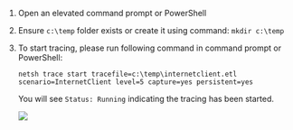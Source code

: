 1. Open an elevated command prompt or PowerShell
2. Ensure `c:\temp` folder exists or create it using command: `mkdir c:\temp`
3. To start tracing, please run following command in command prompt or PowerShell:

    ```
    netsh trace start tracefile=c:\temp\internetclient.etl scenario=InternetClient level=5 capture=yes persistent=yes
    ```

    You will see `Status: Running` indicating the tracing has been started.

    ![](https://joji.blob.core.windows.net/recipe/internetclient-etl-tracing-1.png)
